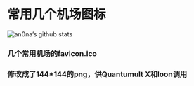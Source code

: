 # 常用几个机场图标

![an0na’s github stats](https://github-readme-stats.vercel.app/api?username=chaizia&show_icons=true&theme=merko)


### 几个常用机场的favicon.ico

### 修改成了144*144的png，供Quantumult X和loon调用
